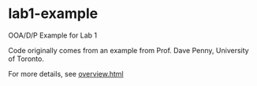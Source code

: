 lab1-example
============

OOA/D/P Example for Lab 1

Code originally comes from an example from Prof. Dave Penny, University of Toronto.

For more details, see [overview.html](https://github.com/uoguelph-engg4450-f15/lab1-example/blob/master/overview.html)

